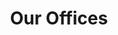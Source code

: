 ---
layout: offices-all
permalink: /about/offices/
title: Our Offices
headline: Our Offices
copy: |-
    We live, learn, and play. In all these places...
cta_link_text: Visit us
cta_copy: |-
    Are you looking to tackle some of the biggest challenges facing business and society? Join our team of designers, developers, and storytellers.
featured_image: /uploads/offices/offices-01.jpg
image_description: Softcom impacts
brief_text: |-
    As a company with global reach, Squarespace is proud to be headquartered in bustling New York City, with offices in Portland, Oregon and Dublin, Ireland.
---